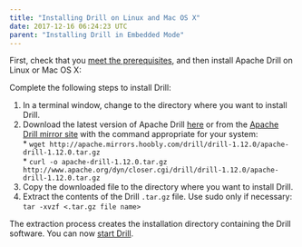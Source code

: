 ```yaml
---
title: "Installing Drill on Linux and Mac OS X"
date: 2017-12-16 06:24:23 UTC
parent: "Installing Drill in Embedded Mode"
---
```

First, check that you [meet the prerequisites]({{site.baseurl}}/docs/embedded-mode-prerequisites), and then install Apache Drill on Linux or Mac OS X:

Complete the following steps to install Drill:  

1. In a terminal window, change to the directory where you want to install Drill.  
2. Download the latest version of Apache Drill [here](http://apache.mirrors.hoobly.com/drill/drill-1.12.0/apache-drill-1.12.0.tar.gz) or from the [Apache Drill mirror site](http://www.apache.org/dyn/closer.cgi/drill/drill-1.12.0/apache-drill-1.12.0.tar.gz) with the command appropriate for your system:  
       * `wget http://apache.mirrors.hoobly.com/drill/drill-1.12.0/apache-drill-1.12.0.tar.gz`  
       * `curl -o apache-drill-1.12.0.tar.gz http://www.apache.org/dyn/closer.cgi/drill/drill-1.12.0/apache-drill-1.12.0.tar.gz`  
3. Copy the downloaded file to the directory where you want to install Drill.  
4. Extract the contents of the Drill `.tar.gz` file. Use sudo only if necessary:  
`tar -xvzf <.tar.gz file name>`  

The extraction process creates the installation directory containing the Drill software. You can now [start Drill]({{site.baseurl}}/docs/starting-drill-on-linux-and-mac-os-x).
